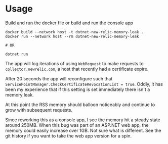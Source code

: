 # Usage

Build and run the docker file or build and run the console app

```shell
docker build --network host -t dotnet-new-relic-memory-leak .
docker run --network host --rm dotnet-new-relic-memory-leak

# OR

dotnet run
```

The app will log iterations of using `WebRequest` to make requests to
`collector.newrelic.com`, a host that recently had a certificate expire.

After 20 seconds the app will reconfigure such that
`ServicePointManager.CheckCertificateRevocationList = true`. Oddly, it has been
my experience that if this setting is set immediately there isn't a memory
leak.

At this point the RSS memory should balloon noticeably and continue to grow with
subsequent requests.

Since reworking this as a console app, I see the memory hit a steady state
around 250MB. When this bug was part of an ASP.NET web app, the memory could
easily increase over 1GB. Not sure what is different. See the git history if
you want to take the web app version for a spin.
